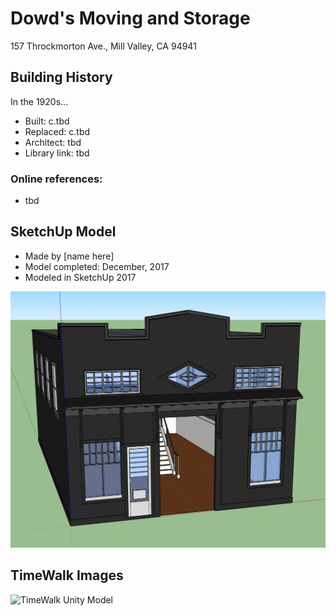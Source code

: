# Dowd's Moving and Storage
157 Throckmorton Ave., Mill Valley, CA 94941

## Building History
In the 1920s...

- Built: c.tbd
- Replaced: c.tbd
- Architect: tbd
- Library link: tbd

### Online references:
- tbd

## SketchUp Model
- Made by [name here]
- Model completed: December, 2017
- Modeled in SketchUp 2017

![SketchUp Make 2017 model screenshot](https://github.com/TimeWalkOrg/building-mill-valley-ca-dowds-moving/blob/master/dowds-moving-1920.JPG)

## TimeWalk Images
![TimeWalk Unity Model](tbd)
